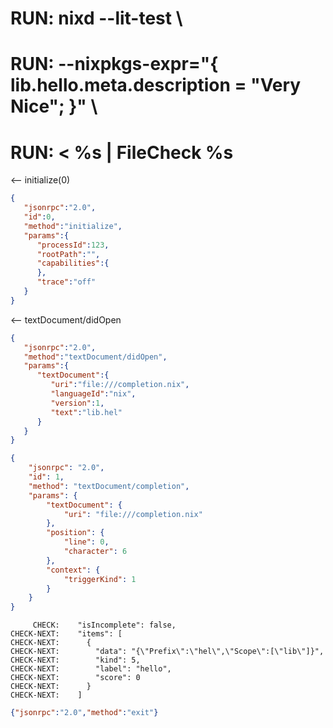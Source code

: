 # RUN: nixd --lit-test \
# RUN: --nixpkgs-expr="{ lib.hello.meta.description = \"Very Nice\";  }" \
# RUN: < %s | FileCheck %s


<-- initialize(0)

```json
{
   "jsonrpc":"2.0",
   "id":0,
   "method":"initialize",
   "params":{
      "processId":123,
      "rootPath":"",
      "capabilities":{
      },
      "trace":"off"
   }
}
```


<-- textDocument/didOpen


```json
{
   "jsonrpc":"2.0",
   "method":"textDocument/didOpen",
   "params":{
      "textDocument":{
         "uri":"file:///completion.nix",
         "languageId":"nix",
         "version":1,
         "text":"lib.hel"
      }
   }
}
```

```json
{
    "jsonrpc": "2.0",
    "id": 1,
    "method": "textDocument/completion",
    "params": {
        "textDocument": {
            "uri": "file:///completion.nix"
        },
        "position": {
            "line": 0,
            "character": 6
        },
        "context": {
            "triggerKind": 1
        }
    }
}
```

```
     CHECK:    "isIncomplete": false,
CHECK-NEXT:    "items": [
CHECK-NEXT:      {
CHECK-NEXT:        "data": "{\"Prefix\":\"hel\",\"Scope\":[\"lib\"]}",
CHECK-NEXT:        "kind": 5,
CHECK-NEXT:        "label": "hello",
CHECK-NEXT:        "score": 0
CHECK-NEXT:      }
CHECK-NEXT:    ]
```


```json
{"jsonrpc":"2.0","method":"exit"}
```
